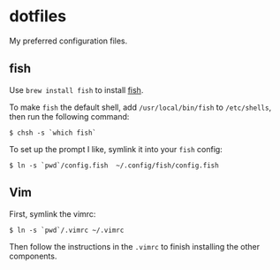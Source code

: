 # dotfiles

My preferred configuration files.

## fish

Use `brew install fish` to install [fish](https://fishshell.com).

To make `fish` the default shell, add `/usr/local/bin/fish` to `/etc/shells`,
then run the following command:

```
$ chsh -s `which fish`
```

To set up the prompt I like, symlink it into your `fish` config:

```
$ ln -s `pwd`/config.fish  ~/.config/fish/config.fish
```

## Vim

First, symlink the vimrc:

```
$ ln -s `pwd`/.vimrc ~/.vimrc
```

Then follow the instructions in the `.vimrc` to finish installing the other
components.
